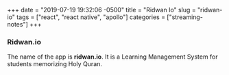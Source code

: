 +++
date = "2019-07-19 19:32:06 -0500"
title = "Ridwan Io"
slug = "ridwan-io"
tags = ["react", "react native", "apollo"]
categories = ["streaming-notes"]
+++

### Ridwan.io

The name of the app is **ridwan.io**. It is a Learning Management System for students memorizing Holy Quran.
